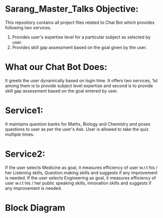 # Sarang_Master_Talks Objective:
This repository contains all project files related to Chat Bot which provides following two services.
1. Provides user's expertise level for a particular subject as selected by user.
2. Provides skill gap assessment based on the goal given by the user.

# What our Chat Bot Does:
It greets the user dynamically based on login time. It offers two services, 1st among them is to provide subject level expertise and second is to provide skill gap assessment based on the goal entered by user. 
# Service1:
It maintains question banks for Maths, Biology and Chemistry and poses questions to user as per the user's Ask. User is allowed to take the quiz multiple times. 
# Service2:
If the user selects Medicine as goal, it measures efficiency of user w.r.t his / her Listening skills, Question making skills and suggests if any improvement is needed. 
If the user selects Engineering as goal, it measures efficiency of user w.r.t his / her public speaking skills, innovation skills and suggests if any improvement is needed. 

# Block Diagram
